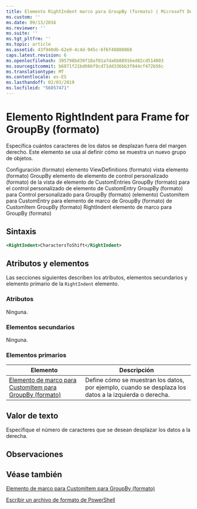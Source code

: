 ```yaml
---
title: Elemento RightIndent marco para GroupBy (formato) | Microsoft Docs
ms.custom: ''
ms.date: 09/13/2016
ms.reviewer: ''
ms.suite: ''
ms.tgt_pltfrm: ''
ms.topic: article
ms.assetid: 43f940db-62e9-4c4d-945c-6f6f48880868
caps.latest.revision: 6
ms.openlocfilehash: 395798bd39f18af01a7da6b88916ed82cd514003
ms.sourcegitcommit: b6871f21bd666f9cd71dd336bb3f844cf472b56c
ms.translationtype: MT
ms.contentlocale: es-ES
ms.lasthandoff: 02/03/2019
ms.locfileid: "56857471"
---
```

# <a name="rightindent-element-for-frame-for-groupby-format"></a>Elemento RightIndent para Frame for GroupBy (formato)

Especifica cuántos caracteres de los datos se desplazan fuera del margen derecho. Este elemento se usa al definir cómo se muestra un nuevo grupo de objetos.

Configuración (formato) elemento ViewDefinitions (formato) vista elemento (formato) GroupBy elemento de elemento de control personalizado (formato) de la vista de elemento de CustomEntries GroupBy (formato) para el control personalizado de elemento de CustomEntry GroupBy (formato) para Control personalizado para GroupBy (formato) (elemento) CustomItem para CustomEntry para elemento de marco de GroupBy (formato) de CustomItem GroupBy (formato) RightIndent elemento de marco para GroupBy (formato)

## <a name="syntax"></a>Sintaxis

```xml
<RightIndent>CharactersToShift</RightIndent>
```

## <a name="attributes-and-elements"></a>Atributos y elementos

Las secciones siguientes describen los atributos, elementos secundarios y elemento primario de la `RightIndent` elemento.

### <a name="attributes"></a>Atributos

Ninguna.

### <a name="child-elements"></a>Elementos secundarios

Ninguna.

### <a name="parent-elements"></a>Elementos primarios

|Elemento|Descripción|
|-------------|-----------------|
|[Elemento de marco para CustomItem para GroupBy (formato)](./frame-element-for-customitem-for-groupby-format.md)|Define cómo se muestran los datos, por ejemplo, cuando se desplaza los datos a la izquierda o derecha.|

## <a name="text-value"></a>Valor de texto

Especifique el número de caracteres que se desean desplazar los datos a la derecha.

## <a name="remarks"></a>Observaciones

## <a name="see-also"></a>Véase también

[Elemento de marco para CustomItem para GroupBy (formato)](./frame-element-for-customitem-for-groupby-format.md)

[Escribir un archivo de formato de PowerShell](./writing-a-powershell-formatting-file.md)

